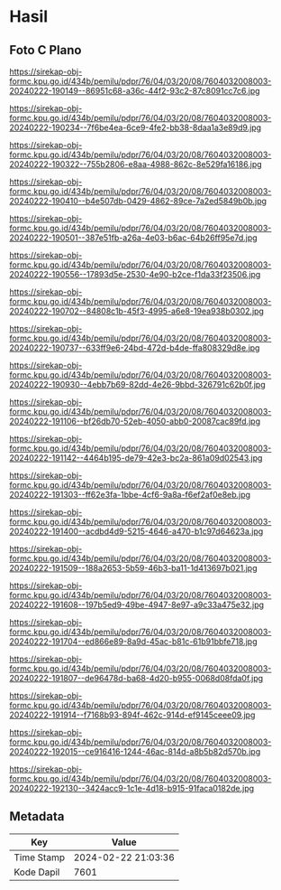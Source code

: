 # Hasil

## Foto C Plano

https://sirekap-obj-formc.kpu.go.id/434b/pemilu/pdpr/76/04/03/20/08/7604032008003-20240222-190149--86951c68-a36c-44f2-93c2-87c8091cc7c6.jpg

https://sirekap-obj-formc.kpu.go.id/434b/pemilu/pdpr/76/04/03/20/08/7604032008003-20240222-190234--7f6be4ea-6ce9-4fe2-bb38-8daa1a3e89d9.jpg

https://sirekap-obj-formc.kpu.go.id/434b/pemilu/pdpr/76/04/03/20/08/7604032008003-20240222-190322--755b2806-e8aa-4988-862c-8e529fa16186.jpg

https://sirekap-obj-formc.kpu.go.id/434b/pemilu/pdpr/76/04/03/20/08/7604032008003-20240222-190410--b4e507db-0429-4862-89ce-7a2ed5849b0b.jpg

https://sirekap-obj-formc.kpu.go.id/434b/pemilu/pdpr/76/04/03/20/08/7604032008003-20240222-190501--387e51fb-a26a-4e03-b6ac-64b26ff95e7d.jpg

https://sirekap-obj-formc.kpu.go.id/434b/pemilu/pdpr/76/04/03/20/08/7604032008003-20240222-190556--17893d5e-2530-4e90-b2ce-f1da33f23506.jpg

https://sirekap-obj-formc.kpu.go.id/434b/pemilu/pdpr/76/04/03/20/08/7604032008003-20240222-190702--84808c1b-45f3-4995-a6e8-19ea938b0302.jpg

https://sirekap-obj-formc.kpu.go.id/434b/pemilu/pdpr/76/04/03/20/08/7604032008003-20240222-190737--633ff9e6-24bd-472d-b4de-ffa808329d8e.jpg

https://sirekap-obj-formc.kpu.go.id/434b/pemilu/pdpr/76/04/03/20/08/7604032008003-20240222-190930--4ebb7b69-82dd-4e26-9bbd-326791c62b0f.jpg

https://sirekap-obj-formc.kpu.go.id/434b/pemilu/pdpr/76/04/03/20/08/7604032008003-20240222-191106--bf26db70-52eb-4050-abb0-20087cac89fd.jpg

https://sirekap-obj-formc.kpu.go.id/434b/pemilu/pdpr/76/04/03/20/08/7604032008003-20240222-191142--4464b195-de79-42e3-bc2a-861a09d02543.jpg

https://sirekap-obj-formc.kpu.go.id/434b/pemilu/pdpr/76/04/03/20/08/7604032008003-20240222-191303--ff62e3fa-1bbe-4cf6-9a8a-f6ef2af0e8eb.jpg

https://sirekap-obj-formc.kpu.go.id/434b/pemilu/pdpr/76/04/03/20/08/7604032008003-20240222-191400--acdbd4d9-5215-4646-a470-b1c97d64623a.jpg

https://sirekap-obj-formc.kpu.go.id/434b/pemilu/pdpr/76/04/03/20/08/7604032008003-20240222-191509--188a2653-5b59-46b3-ba11-1d413697b021.jpg

https://sirekap-obj-formc.kpu.go.id/434b/pemilu/pdpr/76/04/03/20/08/7604032008003-20240222-191608--197b5ed9-49be-4947-8e97-a9c33a475e32.jpg

https://sirekap-obj-formc.kpu.go.id/434b/pemilu/pdpr/76/04/03/20/08/7604032008003-20240222-191704--ed866e89-8a9d-45ac-b81c-61b91bbfe718.jpg

https://sirekap-obj-formc.kpu.go.id/434b/pemilu/pdpr/76/04/03/20/08/7604032008003-20240222-191807--de96478d-ba68-4d20-b955-0068d08fda0f.jpg

https://sirekap-obj-formc.kpu.go.id/434b/pemilu/pdpr/76/04/03/20/08/7604032008003-20240222-191914--f7168b93-894f-462c-914d-ef9145ceee09.jpg

https://sirekap-obj-formc.kpu.go.id/434b/pemilu/pdpr/76/04/03/20/08/7604032008003-20240222-192015--ce916416-1244-46ac-814d-a8b5b82d570b.jpg

https://sirekap-obj-formc.kpu.go.id/434b/pemilu/pdpr/76/04/03/20/08/7604032008003-20240222-192130--3424acc9-1c1e-4d18-b915-91faca0182de.jpg


## Metadata

| Key        | Value               |
| ---------- | ------------------- |
| Time Stamp | 2024-02-22 21:03:36 |
| Kode Dapil | 7601                |



